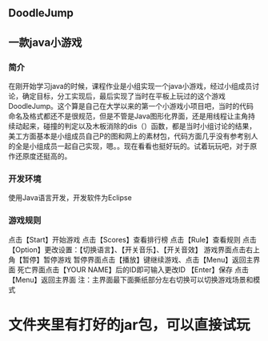 ## DoodleJump
## 一款java小游戏  

### 简介  
在刚开始学习java的时候，课程作业是小组实现一个java小游戏，经过小组成员讨论，确定目标，分工实现后，最后实现了当时在平板上玩过的这个游戏DoodleJump。这个算是自己在大学以来的第一个小游戏小项目吧，当时的代码命名及格式都还不是很规范，但是不管是Java图形化界面，还是用线程让主角持续动起来，碰撞的判定以及木板消除的dis（）函数，都是当时小组讨论的结果，美工方面基本是小组成员自己P的图和网上的素材包，代码方面几乎没有参考别人的全是小组成员一起自己实现，嗯。。现在看看也挺好玩的。试着玩玩吧，对于原作还原度还挺高的。  
  
  
  
### 开发环境  
使用Java语言开发，开发软件为Eclipse   
  
  
  
### 游戏规则
点击【Start】开始游戏
点击【Scores】查看排行榜
点击【Rule】查看规则
点击【Option】更改设置：【切换语言】、【开关音乐】、【开关音效】
游戏界面点击右上角【暂停】暂停游戏
暂停界面点击【播放】键继续游戏、点击【Menu】返回主界面
死亡界面点击【YOUR NAME】后的ID即可输入更改ID 【Enter】保存
点击【Menu】返回主界面 
注：主界面最下面撕纸部分左右切换可以切换游戏场景和模式  
  
  
# 文件夹里有打好的jar包，可以直接试玩
